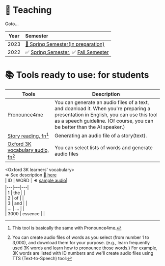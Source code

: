 # 📗 Teaching

Goto...  

|Year | Semester |  
|:---:|:---|  
|2023|[🚸 Spring Semester(In preparation)](https://github.com/MK316/Spring2023)| 
|2022|✅ [Spring Semester](/S2022.md), ✅ [Fall Semester](https://github.com/MK316/Fall2022/blob/main/README.md)|  




# 📚 **Tools ready to use: for students**

| Tools | Description |
|--|--|
|[Pronounce4me](https://github.com/MK316/Spring2023/blob/main/Pronounce4me.ipynb)|You can generate an audio files of a text, and doanload it. When you're preparing a presentation in English, you can use this tool as a speech guideline. (Of course, you can be better than the AI speaker.)|
|[Story reading, fn[^1]](https://github.com/MK316/applications/blob/main/Bedtimestory_tts.ipynb)| Generating an audio file of a story(text). |
|[Oxford 3K vocabulary audio, fn[^2]](https://github.com/MK316/applications/blob/main/Oxford3K.ipynb)| You can select lists of words and generate audio files|

[^1]: This tool is basically the same with Pronounce4me.
[^2]: You can create audio files of words as you select (from number 1 to 3,000), and download them for your purpose. (e.g., learn frequently used 3K words and learn how to pronounce those words.) For example, 3K words are listed with ID numbers and we'll create audio files using TTS (Text-to-Speech) tool:

<Oxford 3K learners' vocabulary>  
=> See description [🔗 here](https://www.oxfordlearnersdictionaries.com/about/wordlists/oxford3000-5000)  
| ID | WORD | 🔈 [sample audio](/res/myaudio.mp4)|  
|---|---|---|    
| 1 | the | |  
| 2 | of | |  
| 3 | and | |  
| ... | ... | |  
| 3000 | essence | |  



